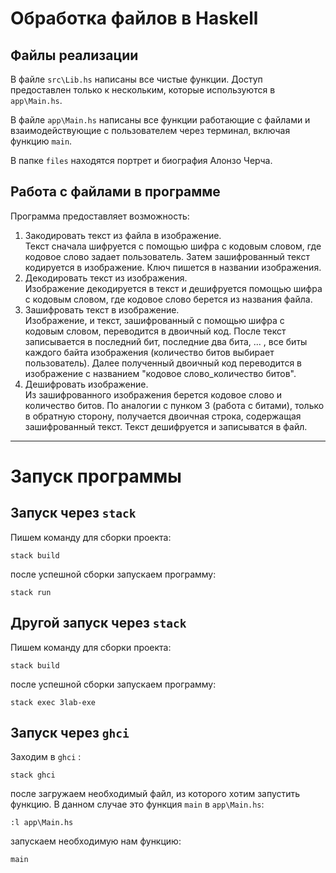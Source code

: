 # Обработка файлов в Haskell 
## Файлы реализации
В файле `src\Lib.hs` написаны все чистые функции. Доступ предоставлен только к нескольким, которые используются в `app\Main.hs`.  

В файле `app\Main.hs` написаны все функции работающие с файлами и взаимодействующие с пользователем через терминал, включая функцию `main`.  

В папке `files` находятся портрет и биография Алонзо Черча.

## Работа с файлами в программе
Программа предоставляет возможность:  
1) Закодировать текст из файла в изображение.  
   Текст сначала шифруется с помощью шифра с кодовым словом, где кодовое слово задает пользователь. Затем зашифрованный текст кодируется в изображение. Ключ пишется в названии изображения. 
2) Декодировать текст из изображения.  
   Изображение декодируется в текст и дешифруется помощью шифра с кодовым словом, где кодовое слово берется из названия файла. 
3) Зашифровать текст в изображение.  
   Изображение, и текст, зашифрованный с помощью шифра с кодовым словом, переводится в двоичный код. После текст записывается в последний бит, последние два бита, ... , все биты каждого байта изображения (количество битов выбирает пользователь). Далее полученный двоичный код переводится в изображение с названием "кодовое слово_количество битов".
4) Дешифровать изображение.  
   Из зашифрованного изображения берется кодовое слово и количество битов. По аналогии с пунком 3 (работа с битами), только в обратную сторону, получается двоичная строка, содержащая зашифрованный текст. Текст дешифруется и записыватся в файл.
---
# Запуск программы 

## Запуск через `stack`
Пишем команду для сборки проекта:
```
stack build
```
после успешной сборки запускаем программу:
```
stack run
```

## Другой запуск через `stack`
Пишем команду для сборки проекта:
```
stack build
```
после успешной сборки запускаем программу:
```
stack exec 3lab-exe
```


## Запуск через `ghci` 
Заходим в  `ghci` :
```
stack ghci
```
после загружаем необходимый файл, из которого хотим запустить функцию. В данном случае это функция `main` в `app\Main.hs`:
```
:l app\Main.hs
```
запускаем необходимую нам функцию:
```
main
```


